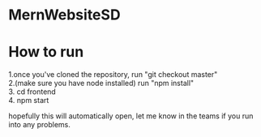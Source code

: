 # MernWebsiteSD
# How to run

1.once you've cloned the repository, run "git checkout master"  
2.(make sure you have node installed) run "npm install"  
3. cd frontend  
4. npm start  

hopefully this will automatically open, let me know in the teams if you run into any problems.
